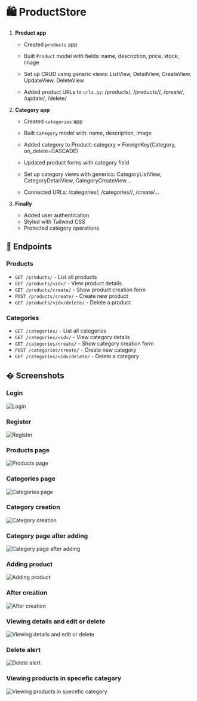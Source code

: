 # 🛍️ ProductStore

1. **Product app**
   - Created `products` app

   - Built `Product` model with fields:
     name, description, price, stock, image

   - Set up CRUD using generic views:
     ListView, DetailView, CreateView, UpdateView, DeleteView
   
   - Added product URLs to `urls.py`:
     /products/, /products/<id>/, /create/, /update/, /delete/


2. **Category app**
   - Created `categories` app

   - Built `Category` model with:
     name, description, image

   - Added category to Product:
     category = ForeignKey(Category, on_delete=CASCADE)

   - Updated product forms with category field

   - Set up category views with generics:
     CategoryListView, CategoryDetailView, CategoryCreateView...

   - Connected URLs:
     /categories/, /categories/<id>/, /create/...


3. **Finally**
   - Added user authentication
   - Styled with Tailwind CSS
   - Protected category operations

## 📍 Endpoints

### Products
- `GET /products/` - List all products
- `GET /products/<id>/` - View product details
- `GET /products/create/` - Show product creation form
- `POST /products/create/` - Create new product
- `GET /products/<id>/delete/` - Delete a product

### Categories
- `GET /categories/` - List all categories
- `GET /categories/<id>/` - View category details
- `GET /categories/create/` - Show category creation form
- `POST /categories/create/` - Create new category
- `GET /categories/<id>/delete/` - Delete a category



## � Screenshots

### Login
![Login](images/1.png)

### Register
![Register](images/2.png)

### Products page
![Products page](images/3.png)

### Categories page
![Categories page](images/4.png)

### Category creation
![Category creation](images/5.png)

### Category page after adding
![Category page after adding](images/6.png)

### Adding product
![Adding product](images/7.png)

### After creation
![After creation](images/8.png)

### Viewing details and edit or delete
![Viewing details and edit or delete](images/9.png)

### Delete alert
![Delete alert](images/10.png)

### Viewing products in specefic category
![Viewing products in specefic category](images/11.png)

